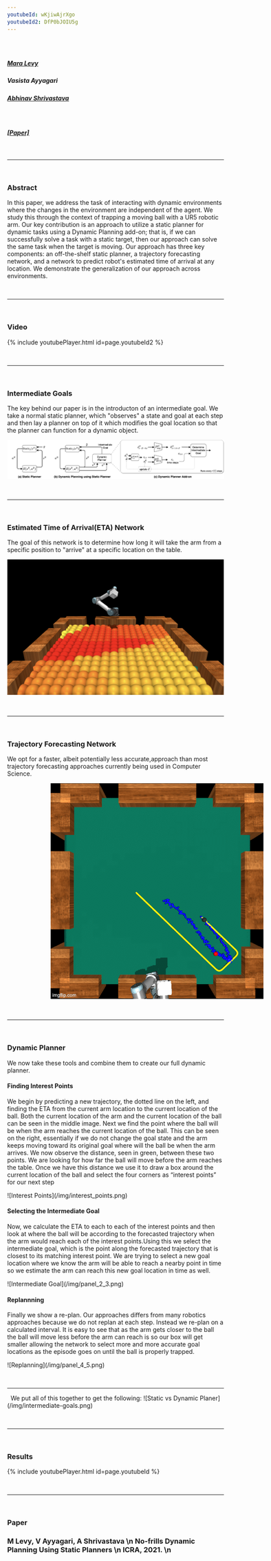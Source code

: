 ```yaml
---
youtubeId: wKjiwAjrXgo
youtubeId2: DfP0bJOIU5g
---
```


<div class="row">
    <div class="column-three"><h3>&nbsp;</h3></div>
  <div class="column-three">
    <div class="vertical-center">
    <h5><a href="https://mlevy2525.github.io/"> Mara Levy </a></h5>
  </div>
    </div>
  <div class="column-three">
    <div class="vertical-center">
    <h5> Vasista Ayyagari </h5>
  </div>
    </div>
    <div class="column-three">
    <div class="vertical-center">
    <h5><a href="http://www.cs.umd.edu/~abhinav/"> Abhinav Shrivastava </a></h5>
  </div>
    </div>
  <div class="column-three"><h3>&nbsp;</h3></div>
</div>

<h5><a href="https://mlevy2525.github.io/files/DynamicPlanningAddOn.pdf">[Paper]</a></h5>

&nbsp;
<hr>
&nbsp;

### Abstract

In this paper, we address the task of interacting with dynamic environments where the changes in the environment are independent of the agent. We study this through the context of trapping a moving ball with a UR5 robotic arm. Our key contribution is an approach to utilize a static planner for dynamic tasks using a Dynamic Planning add-on; that is, if we can successfully solve a task with a static target, then our approach can solve the same task when the target is moving. Our approach has three key components: an off-the-shelf static planner, a trajectory forecasting network, and a network to predict robot's estimated time of arrival at any location. We demonstrate the generalization of our approach across environments.

&nbsp;
<hr>
&nbsp;

### Video

{% include youtubePlayer.html id=page.youtubeId2 %}

&nbsp;
<hr>
&nbsp;

### Intermediate Goals

The key behind our paper is in the introducton of an intermediate goal. We take a normal static planner, which "observes" a state and goal at each step and then lay a planner on top of it which modifies the goal location so that the planner can function for a dynamic object.

![Static vs Dynamic Planer](/img/static-vs-dynamic.png)

<!--- ### Intermediate Goals

The key behind our paper is in the introducton of an intermediate goal. We take a normal static planner, which "observes" a state and goal at each step and then lay a planner on top of it which modifies the goal location so that the planner can function for a dynamic object.

![Static vs Dynamic Planer](/img/static-vs-dynamic.png)

In order to find the intermediate goal we will need two additional tools, a Trajectory Forecasting Network and an Estimated Time of Arrival Network.

&nbsp;
&nbsp; --->

&nbsp;
<hr>
&nbsp;

### Estimated Time of Arrival(ETA) Network

The goal of this network is to determine how long it will take the arm from a specific position to "arrive" at a specific location on the table.


![ETA](/img/eta.png)

<!--- <div class="row">
  <div class="column">
    <div class="vertical-center">
    <img src="img/eta.png" alt="Snow" style="width:100%">
      </div>
  </div>
  <div class="column">
    <div class="vertical-center">
    <p> The goal of this network is to determine how long it will take the arm from a specific position to "arrive" at a specific location on the table. To do this we use a simple Multi-Layer Perceptron Network. We discretize the ETA window of 500 time steps into 100 bins (e.g., 0-4 steps, 5-9 steps, etc.). In order to figure out which of these bins a state falls into we structure our network with 3 linear layers each with a ReLu activation network and a final layer which is also linear and outputs a probability to 100 different buckets using softmax. The output can be seen in the image below where red represents the locations the arms will reach the soonest and yellow represents the locations the arm will take the longest to reach. </p>
      </div>
  </div>
</div> --->


&nbsp;
<hr>
&nbsp;


### Trajectory Forecasting Network
We opt for a faster, albeit potentially less accurate,approach than most trajectory forecasting approaches currently being used in Computer Science.


<img src="img/static.gif" alt="Snow" style="width:auto; padding-left:20%">


<!--- <div class="row">
  <div class="column">
    <div class="vertical-center">
    <p> We opt for a faster, albeit potentially less accurate,approach than most trajectory forecasting approaches currently being used in Computer Science. We modeled our approach on the paper "Convolutional Neural Network for Trajectory Prediction." Our method requires little knowledge about the actual environment and tries to predict F steps into the future given H steps of past information, where F >> H. Therefore,we sacrifice some accuracy to gain a real-time long-horizon prediction. This is necessary because, unlike in autonomous driving, the episode happens in a very short period of time. We  cannot  wait  to  gather  a  lot  of  prior  experience.  In  ourspecific  example,  we  use 24 steps  of  prior  information  to predict 300 steps of future information.  </p>
  </div>
    </div>
    <div class="column">
      <div class="vertical-center">
    <img src="img/static.gif" alt="Snow" style="width:100%">
        </div>
  </div>
</div> --->


&nbsp;
<hr>
&nbsp;

### Dynamic Planner
We now take these tools and combine them to create our full dynamic planner.


#### Finding Interest Points

 <p> We begin by predicting a new trajectory, the dotted line on the left, and finding the ETA from the current arm location to the current location of the ball. Both the current location of the arm and the current location of the ball can be seen in the middle image. Next we find the point where the ball will be when the arm reaches the current location of the ball. This can be seen on the right, essentially if we do not change the goal state and the arm keeps moving toward its original goal where will the ball be when the arm arrives. We now observe the distance, seen in green, between these two points. We are looking for how far the ball will move before the arm reaches the table. Once we have this distance we use it to draw a box around the current location of the ball and select the four corners as “interest points” for our next step
 </p>
![Interest Points](/img/interest_points.png)

<!--- <div class="row">
    <div class="column">
      <div class="vertical-center">
    <img src="img/interest_points.png" alt="Snow" style="width:100%">
  </div>
      </div>
    <div class="column">
      <div class="vertical-center">
    <p> We begin by predicting a new trajectory, the dotted line on the left, and finding the ETA from the current arm location to the current location of the ball. Both the current location of the arm and the current location of the ball can be seen in the middle image. Next we find the point where the ball will be when the arm reaches the current location of the ball. This can be seen on the right, essentially if we do not change the goal state and the arm keeps moving toward its original goal where will the ball be when the arm arrives. We now observe the distance, seen in green, between these two points. We are looking for how far the ball will move before the arm reaches the table. Once we have this distance we use it to draw a box around the current location of the ball and select the four corners as “interest points” for our next step
  </p>
        </div>
  </div>
</div> --->


#### Selecting the Intermediate Goal
<p> Now, we calculate the ETA to each to each of the interest points and then look at where the ball will be according to the forecasted trajectory when the arm would reach each of the interest points.Using this we select the intermediate goal, which is the point along the forecasted trajectory that is closest to its matching interest point. We are trying to select a new goal location where we know the arm will be able to reach a nearby point in time so we estimate the arm can reach this new goal location in time as well. </p>
![Intermediate Goal](/img/panel_2_3.png)
<!--- <div class="row">
    <div class="column">
      <div class="vertical-center">
    <img src="img/panel_2_3.png" alt="Snow" style="width:100%">
  </div>
      </div>
    <div class="column">
      <div class="vertical-center">
    <p> Now, we calculate the ETA to each to each of the interest points and then look at where the ball will be according to the forecasted trajectory when the arm would reach each of the interest points.Using this we select the intermediate goal, which is the point along the forecasted trajectory that is closest to its matching interest point. We are trying to select a new goal location where we know the arm will be able to reach a nearby point in time so we estimate the arm can reach this new goal location in time as well.
  </p>
        </div>
  </div>
</div>
 --->


#### Replannning
<p> Finally we show a re-plan. Our approaches differs from many robotics approaches because we do not replan at each step. Instead we re-plan on a calculated interval. It is easy to see that as the arm gets closer to the ball the ball will move less before the arm can reach is so our box will get smaller allowing the network to select more and more accurate goal locations as the episode goes on until the ball is properly trapped.</p>
![Replanning](/img/panel_4_5.png)


<!--- <div class="row">
    <div class="column">
      <div class="vertical-center">
    <img src="img/panel_4_5.png" alt="Snow" style="width:100%">
  </div>
      </div>
    <div class="column">
      <div class="vertical-center">
    <p> Finally we show a re-plan. Our approaches differs from many robotics approaches because we do not replan at each step. Instead we re-plan on a calculated interval. It is easy to see that as the arm gets closer to the ball the ball will move less before the arm can reach is so our box will get smaller allowing the network to select more and more accurate goal locations as the episode goes on until the ball is properly trapped.
 </p>
        </div>
  </div>
</div> --->


&nbsp;
<hr>
&nbsp;
We put all of this together to get the following:
![Static vs Dynamic Planer](/img/intermediate-goals.png)

&nbsp;
<hr>
&nbsp;

### Results

{% include youtubePlayer.html id=page.youtubeId %}

&nbsp;
<hr>
&nbsp;

### Paper

<h3>
M Levy, V Ayyagari, A Shrivastava \n
No-frills Dynamic Planning Using Static Planners \n
ICRA, 2021. \n
</h3>

